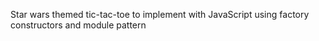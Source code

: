 Star wars themed tic-tac-toe to implement with JavaScript using factory constructors and module pattern
